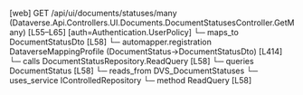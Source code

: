 [web] GET /api/ui/documents/statuses/many  (Dataverse.Api.Controllers.UI.Documents.DocumentStatusesController.GetMany)  [L55–L65] [auth=Authentication.UserPolicy]
  └─ maps_to DocumentStatusDto [L58]
    └─ automapper.registration DataverseMappingProfile (DocumentStatus->DocumentStatusDto) [L414]
  └─ calls DocumentStatusRepository.ReadQuery [L58]
  └─ queries DocumentStatus [L58]
    └─ reads_from DVS_DocumentStatuses
  └─ uses_service IControlledRepository<DocumentStatus>
    └─ method ReadQuery [L58]

